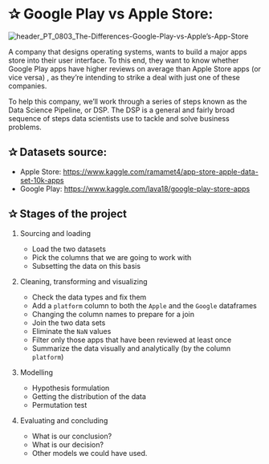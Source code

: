 # ✰ Google Play vs Apple Store: 

![header_PT_0803_The-Differences-Google-Play-vs-Apple’s-App-Store](https://user-images.githubusercontent.com/67468718/103197528-0a028480-489b-11eb-9892-681d69c351c8.jpg)

A company that designs operating systems, wants to build a major apps store into their user interface. To this end, they want to know whether Google Play
apps have higher reviews on average than Apple Store apps (or vice versa) , as they’re intending to strike a deal with just one of these companies. 

To help this company, we’ll work through a series of steps known as the Data Science Pipeline, or DSP. The DSP is a general and fairly broad sequence of steps data
scientists use to tackle and solve business problems. 

## ✰ Datasets source: 
   * Apple Store: https://www.kaggle.com/ramamet4/app-store-apple-data-set-10k-apps
   * Google Play: https://www.kaggle.com/lava18/google-play-store-apps

## ✰ Stages of the project

1. Sourcing and loading 
   * Load the two datasets
   * Pick the columns that we are going to work with 
   * Subsetting the data on this basis 
 
 
2. Cleaning, transforming and visualizing
   * Check the data types and fix them
   * Add a `platform` column to both the `Apple` and the `Google` dataframes
   * Changing the column names to prepare for a join 
   * Join the two data sets
   * Eliminate the `NaN` values
   * Filter only those apps that have been reviewed at least once
   * Summarize the data visually and analytically (by the column `platform`)  
  
  
3. Modelling 
   * Hypothesis formulation
   * Getting the distribution of the data
   * Permutation test 


4. Evaluating and concluding 
   * What is our conclusion?
   * What is our decision?
   * Other models we could have used. 
    

